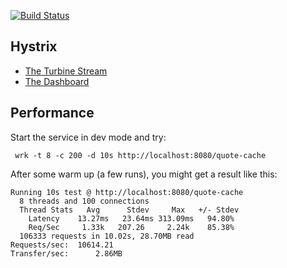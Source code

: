 [![Build Status](https://travis-ci.org/danpersa/anaconda.svg?branch=master)](https://travis-ci.org/danpersa/anaconda)

## Hystrix

- [The Turbine Stream](http://localhost:8080/hystrix.stream)
- [The Dashboard](http://localhost:8080/hystrix/monitor?stream=http%3A%2F%2Flocalhost%3A8080%2Fhystrix.stream&title=Content)

## Performance

Start the service in dev mode and try:

     wrk -t 8 -c 200 -d 10s http://localhost:8080/quote-cache

After some warm up (a few runs), you might get a result like this:

    Running 10s test @ http://localhost:8080/quote-cache
      8 threads and 100 connections
      Thread Stats   Avg      Stdev     Max   +/- Stdev
        Latency    13.27ms   23.64ms 313.09ms   94.80%
        Req/Sec     1.33k   207.26     2.24k    85.38%
      106333 requests in 10.02s, 28.70MB read
    Requests/sec:  10614.21
    Transfer/sec:      2.86MB
